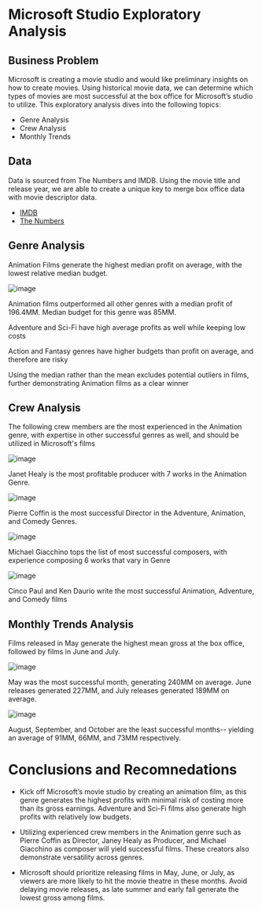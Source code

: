 # Microsoft Studio Exploratory Analysis

## Business Problem

Microsoft is creating a movie studio and would like preliminary insights on how to create movies. Using historical movie data, we can determine which types of movies are most successful at the box office for Microsoft’s studio to utilize. This exploratory analysis dives into the following topics:
* Genre Analysis
* Crew Analysis
* Monthly Trends


## Data

Data is sourced from The Numbers and IMDB. Using the movie title and release year, we are able to create a unique key to merge box office data with movie descriptor data.

* [IMDB](https://www.imdb.com/)
* [The Numbers](https://www.the-numbers.com/)

## Genre Analysis

Animation Films generate the highest median profit on average, with the lowest relative median budget.

![image](https://user-images.githubusercontent.com/71892324/137183565-ed5ffa63-7d8b-4594-8815-f745ed947dbf.png)

Animation films outperformed all other genres with a median profit of 196.4MM.  Median budget for this genre was 85MM.

Adventure and Sci-Fi have high average profits as well while keeping low costs

Action and Fantasy genres have higher budgets than profit on average, and therefore are risky

Using the median rather than the mean excludes potential outliers in films, further demonstrating Animation films as a clear winner

## Crew Analysis

The following crew members are the most experienced in the Animation genre, with expertise in other successful genres as well, and should be utilized in Microsoft's films

![image](https://user-images.githubusercontent.com/71892324/137145435-7688b184-a379-434b-87b1-cc13240b27fb.png)

Janet Healy is the most profitable producer with 7 works in the Animation Genre. 

![image](https://user-images.githubusercontent.com/71892324/137145472-c523f80e-d69e-4e01-926a-aa6b65bd26a6.png)

Pierre Coffin is the most successful Director in the Adventure, Animation, and Comedy Genres.

![image](https://user-images.githubusercontent.com/71892324/137145483-7f8805a3-34d4-4518-aca5-7634080dc1e4.png)

Michael Giacchino tops the list of most successful composers, with experience composing 6 works that vary in Genre

![image](https://user-images.githubusercontent.com/71892324/137145489-68ea0177-6714-4dec-84d2-538e5d461c00.png)

Cinco Paul and Ken Daurio write the most successful Animation,  Adventure, and Comedy films

## Monthly Trends Analysis

Films released in May generate the highest mean gross at the box office, followed by films in June and July.

![image](https://user-images.githubusercontent.com/71892324/137183626-48f349ae-0211-4344-a944-f47d1357bad5.png)

May was the most successful month, generating 240MM on average. June releases generated 227MM, and July releases generated 189MM on average.

![image](https://user-images.githubusercontent.com/71892324/137183594-c371f5bd-f47f-4ec1-b068-45c27f10548d.png)


August, September, and October are the least successful months-- yielding an average of 91MM, 66MM, and 73MM respectively.


# Conclusions and Recomnedations

* Kick off Microsoft’s movie studio by creating an animation film, as this genre generates the highest profits with
minimal risk of costing more than its gross earnings.  Adventure and Sci-Fi films also generate high
profits with relatively low budgets.

* Utilizing experienced crew members in the Animation genre such as Pierre Coffin as Director,  Janey Healy as Producer, and Michael Giacchino as composer will yield successful films. These creators also demonstrate versatility across genres.

* Microsoft should prioritize releasing films in May, June, or July, as viewers are more likely to hit the movie theatre in these months.  Avoid delaying movie releases, as late summer and early fall generate the lowest gross among films.













